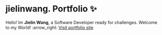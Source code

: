 # jielinwang. Portfolio :sparkles:

<p>Hello! Im <b>Jielin Wang</b>, a Software Developer ready for challenges. Welcome to my World! :arrow_right:
  <a href="">Visit portfolio site</a>
</p>
